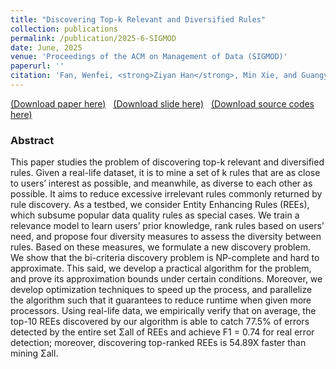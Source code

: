 ```yaml
---
title: "Discovering Top-k Relevant and Diversified Rules"
collection: publications
permalink: /publication/2025-6-SIGMOD
date: June, 2025
venue: 'Proceedings of the ACM on Management of Data (SIGMOD)'
paperurl: ''
citation: 'Fan, Wenfei, <strong>Ziyan Han</strong>, Min Xie, and Guangyi Zhang. "Discovering Top-k Relevant and Diversified Rules." Proceedings of the ACM on Management of Data (2025).'
---
```

[(Download paper here)](https://philo-vanguard.github.io/files/papers/Rule-Discovery-Top-k-Diversified-SIGMOD25.pdf)&nbsp;&nbsp;
[(Download slide here)](https://philo-vanguard.github.io/files/slides/Rule-Discovery-Top-k-Diversified-SIGMOD25.ppt)&nbsp;&nbsp;
[(Download source codes here)](https://github.com/philo-vanguard/PTopKDivMiner)


### Abstract

This paper studies the problem of discovering top-k relevant and diversified rules. Given a real-life dataset, it is to mine a set of k rules that are as close to users’ interest as possible, and meanwhile, as diverse to each other as possible. It aims to reduce excessive irrelevant rules commonly returned by rule discovery. As a testbed, we consider Entity Enhancing Rules (REEs), which subsume popular data quality rules as special cases. We train a relevance model to learn users’ prior knowledge, rank rules based on users’ need, and propose four diversity measures to assess the diversity between rules. Based on these measures, we formulate a new discovery problem. We show that the bi-criteria discovery problem is NP-complete and hard to approximate. This said, we develop a practical algorithm for the problem, and prove its approximation bounds under certain conditions. Moreover, we develop optimization techniques to speed up the process, and parallelize the algorithm such that it guarantees to reduce runtime when given more processors. Using real-life data, we empirically verify that on average, the top-10 REEs discovered by our algorithm is able to catch 77.5% of errors detected by the entire set Σall of REEs and achieve F1 = 0.74 for real error detection; moreover, discovering top-ranked REEs is 54.89X faster than mining Σall.
